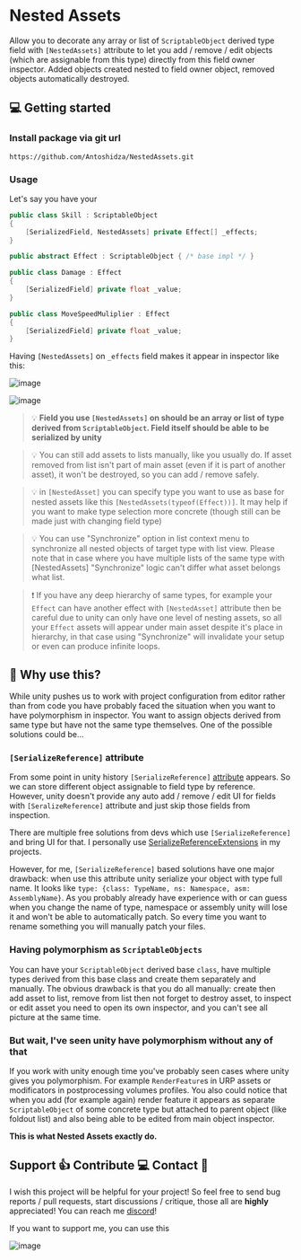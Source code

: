 ﻿# Nested Assets

Allow you to decorate any array or list of `ScriptableObject` derived type field with `[NestedAssets]` attribute to let you add / remove / edit objects (which
are assignable from this type) directly from this field owner inspector. Added objects created nested to field owner object, removed objects automatically 
destroyed.

## :computer: Getting started
### Install package via git url
```
https://github.com/Antoshidza/NestedAssets.git
```

### Usage
Let's say you have your
```csharp
public class Skill : ScriptableObject
{
    [SerializedField, NestedAssets] private Effect[] _effects;
}

public abstract Effect : ScriptableObject { /* base impl */ }

public class Damage : Effect 
{
    [SerializedField] private float _value;
}

public class MoveSpeedMuliplier : Effect 
{
    [SerializedField] private float _value;
}
```
Having `[NestedAssets]` on `_effects` field makes it appear in inspector like this:

![image](https://github.com/user-attachments/assets/45f7c398-4a0f-4a3c-90a3-f1d5dcae2211)

![image](https://github.com/user-attachments/assets/ea4c0fc2-7a59-4d83-aaf1-165e2689926d)

> :bulb: **Field you use `[NestedAssets]` on should be an array or list of type derived from `ScriptableObject`.
> Field itself should be able to be serialized by unity**

> :bulb: You can still add assets to lists manually, like you usually do. If asset removed from list isn't part of main asset (even if it is part of another asset), it
> won't be destroyed, so you can add / remove safely.

> :bulb: in `[NestedAsset]` you can specify type you want to use as base for nested assets like this `[NestedAssets(typeof(Effect))]`. 
> It may help if you want to make type selection more concrete (though still can be made just with changing field type)

> :bulb: You can use "Synchronize" option in list context menu to synchronize all nested objects of target type with list view. Please note that in case where you have 
> multiple lists of the same type with [NestedAssets] "Synchronize" logic can't differ what asset belongs what list.

> :exclamation: If you have any deep hierarchy of same types, for example your `Effect` can have another effect with `[NestedAsset]` attribute then be careful due to
> unity can only have one level of nesting assets, so all your `Effect` assets will appear under main asset despite it's place in hierarchy, in that case using 
> "Synchronize" will invalidate your setup or even can produce infinite loops.

## :monocle_face: Why use this?
While unity pushes us to work with project configuration from editor rather than from code you have probably faced the situation when you want to have 
polymorphism in inspector. You want to assign objects derived from same type but have not the same type themselves. One of the possible solutions could be...

### `[SerializeReference]` attribute
From some point in unity history `[SerializeReference]` [attribute](https://docs.unity3d.com/6000.1/Documentation/ScriptReference/SerializeReference.html) 
appears. So we can store different object assignable to field type by reference. However, unity doesn't provide any auto add / remove / edit UI for fields 
with `[SeralizeReference]` attribute and just skip those fields from inspection.

There are multiple free solutions from devs which use `[SerializeReference]` and bring UI for that. I personally use 
[SerializeReferenceExtensions](https://github.com/mackysoft/Unity-SerializeReferenceExtensions) in my projects.

However, for me, `[SerializeReference]` based solutions have one major drawback: when use this attribute unity serialize your object with type full  name.
It looks like `type: {class: TypeName, ns: Namespace, asm: AssemblyName}`. As you probably already have experience with or can guess when you change the name
of type, namespace or assembly unity will lose it and won't be able to automatically patch. So every time you want to rename something you will manually patch 
your files.

### Having polymorphism as `ScriptableObjects`
You can have your `ScriptableObject` derived base `class`, have multiple types derived from this base class and create them separately and manually. 
The obvious drawback is that you do all manually: create then add asset to list, remove from list then not forget to destroy asset, to inspect or edit asset
you need to open its own inspector, and you can't see all picture at the same time.

### But wait, I've seen unity have polymorphism without any of that
If you work with unity enough time you've probably seen cases where unity gives you polymorphism. For example `RenderFeature`s in URP assets or modificators
in postprocessing volumes profiles. You also could notice that when you add (for example again) render feature it appears as separate `ScriptableObject` of
some concrete type but attached to parent object (like foldout list) and also being able to be edited from main object inspector.

**This is what Nested Assets exactly do.**

## Support :+1: Contribute :computer: Contact :speech_balloon:
I wish this project will be helpful for your project! So feel free to send bug reports / pull requests, start discussions / critique, those all are **highly** appreciated!
You can reach me [discord](https://www.discordapp.com/users/219868910223228929)!

If you want to support me, you can use this

![image](https://github.com/user-attachments/assets/b9fb3f56-8678-494e-980f-4d8d80c7d865)
